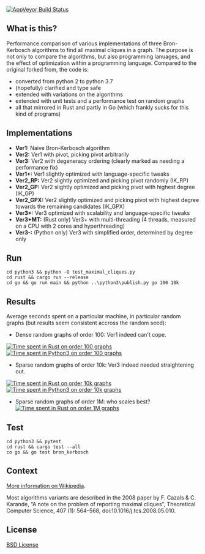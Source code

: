 [![AppVeyor Build Status](https://ci.appveyor.com/api/projects/status/github/ssomers/bron-kerbosch?svg=true&branch=master)](https://ci.appveyor.com/project/ssomers/bron-kerbosch)

## What is this?

Performance comparison of various implementations of three Bron-Kerbosch algorithms to find all maximal cliques in a graph.
The purpose is not only to compare the algorithms, but also programming lanuages, and the effect of optimization within a programming language.
Compared to the original forked from, the code is:
* converted from python 2 to python 3.7
* (hopefully) clarified and type safe
* extended with variations on the algorithms
* extended with unit tests and a performance test on random graphs
* all that mirrored in Rust and partly in Go (which frankly sucks for this kind of programs)

## Implementations

* **Ver1:** Naive Bron-Kerbosch algorithm
* **Ver2:** Ver1 with pivot, picking pivot arbitrarily
* **Ver3:** Ver2 with degeneracy ordering (clearly marked as needing a performance fix)
* **Ver1+:** Ver1 slightly optimized with language-specific tweaks
* **Ver2_RP:** Ver2 slightly optimized and picking pivot randomly (IK\_RP)
* **Ver2_GP:** Ver2 slightly optimized and picking pivot with highest degree (IK\_GP)
* **Ver2_GPX:** Ver2 slightly optimized and picking pivot with highest degree towards the remaining candidates (IK\_GPX)
* **Ver3+:** Ver3 optimized with scalability and language-specific tweaks
* **Ver3+MT:** (Rust only) Ver3+ with multi-threading (4 threads, measured on a CPU with 2 cores and hyperthreading)
* **Ver3-:** (Python only) Ver3 with simplified order, determined by degree only

## Run

    cd python3 && python -O test_maximal_cliques.py
    cd rust && cargo run --release
    cd go && go run main && python ..\python3\publish.py go 100 10k

## Results

Average seconds spent on a particular machine, in particular random graphs (but results seem consistent accross the random seed):

* Dense random graphs of order 100: Ver1 indeed can't cope.

[![Time spent in Rust on order 100 graphs](https://plot.ly/~stein.somers/153.png?share_key=AvQmqLCv53BIi1Hj30a8Dd "View interactively")](https://plot.ly/~stein.somers/153/?share_key=AvQmqLCv53BIi1Hj30a8Dd)
[![Time spent in Python3 on order 100 graphs](https://plot.ly/~stein.somers/157.png?share_key=FMnLKjdaEhpyZlGG6nH09O "View interactively")](https://plot.ly/~stein.somers/157/?share_key=FMnLKjdaEhpyZlGG6nH09O)

* Sparse random graphs of order 10k: Ver3 indeed needed straightening out.

[![Time spent in Rust on order 10k graphs](https://plot.ly/~stein.somers/124.png?share_key=IFDVpkT7WiFl8n2Cc8Tjnj "View interactively")](https://plot.ly/~stein.somers/124/?share_key=IFDVpkT7WiFl8n2Cc8Tjnj)
[![Time spent in Python3 on order 10k graphs](https://plot.ly/~stein.somers/128.png?share_key=8AATmcjFpdY0onO7L9nmad "View interactively")](https://plot.ly/~stein.somers/128/?share_key=8AATmcjFpdY0onO7L9nmad)

* Sparse random graphs of order 1M: who scales best?
[![Time spent in Rust on order 1M graphs](https://plot.ly/~stein.somers/155.png?share_key=n5CnokKbHg9fwfBXyyUMOU "View interactively")](https://plot.ly/~stein.somers/155/?share_key=n5CnokKbHg9fwfBXyyUMOU)

## Test
    
    cd python3 && pytest
    cd rust && cargo test --all
    co go && go test bron_kerbosch

## Context

[More information on Wikipedia](http://en.wikipedia.org/wiki/Bron-Kerbosch_algorith).

Most algorithms variants are described in the 2008 paper by F. Cazals & C. Karande, “A note on the problem of reporting maximal cliques”, Theoretical Computer Science, 407 (1): 564–568, doi:10.1016/j.tcs.2008.05.010.

## License

[BSD License](http://opensource.org/licenses/BSD-3-Clause)
